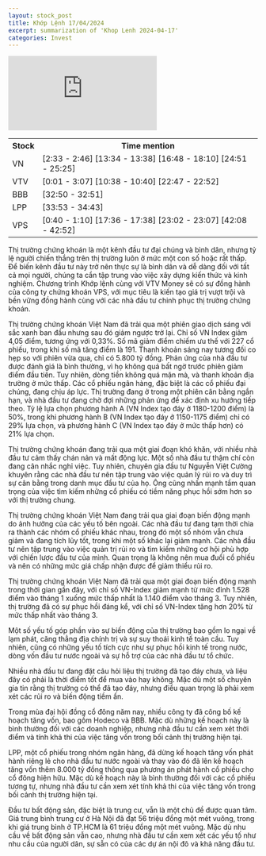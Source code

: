 ```yaml
---
layout: stock_post
title: Khớp Lệnh 17/04/2024
excerpt: summarization of 'Khop Lenh 2024-04-17'
categories: Invest
---
```


<iframe id="player" src="https://www.youtube.com/embed/3NXO_lHVGg8?enablejsapi=1" frameborder="0" allow="accelerometer; autoplay; clipboard-write; encrypted-media; gyroscope; picture-in-picture; web-share" allowfullscreen></iframe>

<table><tr><th>Stock</th><th>Time mention</th></tr><tr><td scope='row'>VN</td><td><a onclick='go_to(153.58)'>[2:33 - 2:46] </a><a onclick='go_to(814.96)'>[13:34 - 13:38] </a><a onclick='go_to(1008.66)'>[16:48 - 18:10] </a><a onclick='go_to(1491.09)'>[24:51 - 25:25] </a></td></tr><tr><td scope='row'>VTV</td><td><a onclick='go_to(1.84)'>[0:01 - 3:07] </a><a onclick='go_to(638.66)'>[10:38 - 10:40] </a><a onclick='go_to(1367.86)'>[22:47 - 22:52] </a></td></tr><tr><td scope='row'>BBB</td><td><a onclick='go_to(1970.09)'>[32:50 - 32:51] </a></td></tr><tr><td scope='row'>LPP</td><td><a onclick='go_to(2033.09)'>[33:53 - 34:43] </a></td></tr><tr><td scope='row'>VPS</td><td><a onclick='go_to(40.82)'>[0:40 - 1:10] </a><a onclick='go_to(1056.54)'>[17:36 - 17:38] </a><a onclick='go_to(1382.86)'>[23:02 - 23:07] </a><a onclick='go_to(2528.81)'>[42:08 - 42:52] </a></td></tr></table>

Thị trường chứng khoán là một kênh đầu tư đại chúng và bình dân, nhưng tỷ lệ người chiến thắng trên thị trường luôn ở mức một con số hoặc rất thấp. Để biến kênh đầu tư này trở nên thực sự là bình dân và dễ dàng đối với tất cả mọi người, chúng ta cần tập trung vào việc xây dựng kiến thức và kinh nghiệm. Chương trình Khớp lệnh cùng với VTV Money sẽ có sự đồng hành của công ty chứng khoán VPS, với mục tiêu là kiến tạo giá trị vượt trội và bền vững đồng hành cùng với các nhà đầu tư chinh phục thị trường chứng khoán.

Thị trường chứng khoán Việt Nam đã trải qua một phiên giao dịch sáng với sắc xanh ban đầu nhưng sau đó giảm ngược trở lại. Chỉ số VN Index giảm 4,05 điểm, tương ứng với 0,33%. Số mã giảm điểm chiếm ưu thế với 227 cổ phiếu, trong khi số mã tăng điểm là 191. Thanh khoản sáng nay tương đối co hẹp so với phiên vừa qua, chỉ có 5.800 tỷ đồng. Phản ứng của nhà đầu tư được đánh giá là bình thường, vì họ không quá bất ngờ trước phiên giảm điểm đầu tiên. Tuy nhiên, dòng tiền không quá mặn mà, và thanh khoản địa trường ở mức thấp. Các cổ phiếu ngân hàng, đặc biệt là các cổ phiếu đại chúng, đang chịu áp lực. Thị trường đang ở trong một phiên cân bằng ngắn hạn, và nhà đầu tư đang chờ đợi những phản ứng để xác định xu hướng tiếp theo. Tỷ lệ lựa chọn phương hành A (VN Index tạo đáy ở 1180-1200 điểm) là 50%, trong khi phương hành B (VN Index tạo đáy ở 1150-1175 điểm) chỉ có 29% lựa chọn, và phương hành C (VN Index tạo đáy ở mức thấp hơn) có 21% lựa chọn.

Thị trường chứng khoán đang trải qua một giai đoạn khó khăn, với nhiều nhà đầu tư cảm thấy chán nản và mất động lực. Một số nhà đầu tư thậm chí còn đang cân nhắc nghỉ việc. Tuy nhiên, chuyên gia đầu tư Nguyễn Việt Cường khuyên rằng các nhà đầu tư nên tập trung vào việc quản lý rủi ro và duy trì sự cân bằng trong danh mục đầu tư của họ. Ông cũng nhấn mạnh tầm quan trọng của việc tìm kiếm những cổ phiếu có tiềm năng phục hồi sớm hơn so với thị trường chung.

Thị trường chứng khoán Việt Nam đang trải qua giai đoạn biến động mạnh do ảnh hưởng của các yếu tố bên ngoài. Các nhà đầu tư đang tạm thời chia ra thành các nhóm cổ phiếu khác nhau, trong đó một số nhóm vẫn chưa giảm và đang tích lũy tốt, trong khi một số khác lại giảm mạnh. Các nhà đầu tư nên tập trung vào việc quản trị rủi ro và tìm kiếm những cơ hội phù hợp với chiến lược đầu tư của mình. Quan trọng là không nên mua đuổi cổ phiếu và nên có những mức giá chấp nhận được để giảm thiểu rủi ro.

Thị trường chứng khoán Việt Nam đã trải qua một giai đoạn biến động mạnh trong thời gian gần đây, với chỉ số VN-Index giảm mạnh từ mức đỉnh 1.528 điểm vào tháng 1 xuống mức thấp nhất là 1.140 điểm vào tháng 3. Tuy nhiên, thị trường đã có sự phục hồi đáng kể, với chỉ số VN-Index tăng hơn 20% từ mức thấp nhất vào tháng 3.

Một số yếu tố góp phần vào sự biến động của thị trường bao gồm lo ngại về lạm phát, căng thẳng địa chính trị và sự suy thoái kinh tế toàn cầu. Tuy nhiên, cũng có những yếu tố tích cực như sự phục hồi kinh tế trong nước, dòng vốn đầu tư nước ngoài và sự hỗ trợ của các nhà đầu tư tổ chức.

Nhiều nhà đầu tư đang đặt câu hỏi liệu thị trường đã tạo đáy chưa, và liệu đây có phải là thời điểm tốt để mua vào hay không. Mặc dù một số chuyên gia tin rằng thị trường có thể đã tạo đáy, nhưng điều quan trọng là phải xem xét các rủi ro và biến động tiềm ẩn.

Trong mùa đại hội đồng cổ đông năm nay, nhiều công ty đã công bố kế hoạch tăng vốn, bao gồm Hodeco và BBB. Mặc dù những kế hoạch này là bình thường đối với các doanh nghiệp, nhưng nhà đầu tư cần xem xét thời điểm và tính khả thi của việc tăng vốn trong bối cảnh thị trường hiện tại.

LPP, một cổ phiếu trong nhóm ngân hàng, đã dừng kế hoạch tăng vốn phát hành riêng lẻ cho nhà đầu tư nước ngoài và thay vào đó đã lên kế hoạch tăng vốn thêm 8.000 tỷ đồng thông qua phương án phát hành cổ phiếu cho cổ đông hiện hữu. Mặc dù kế hoạch này là bình thường đối với các cổ phiếu tương tự, nhưng nhà đầu tư cần xem xét tính khả thi của việc tăng vốn trong bối cảnh thị trường hiện tại.

Đầu tư bất động sản, đặc biệt là trung cư, vẫn là một chủ đề được quan tâm. Giá trung bình trung cư ở Hà Nội đã đạt 56 triệu đồng một mét vuông, trong khi giá trung bình ở TP.HCM là 61 triệu đồng một mét vuông. Mặc dù nhu cầu về bất động sản vẫn cao, nhưng nhà đầu tư cần xem xét các yếu tố như nhu cầu của người dân, sự sẵn có của các dự án nội đô và khả năng đầu tư.